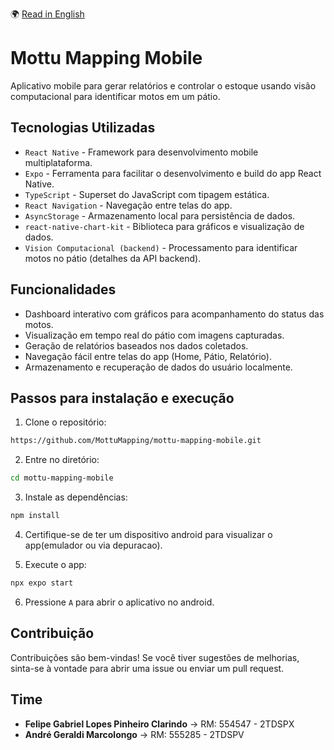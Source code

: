 🌍 [Read in English](README.md)

# Mottu Mapping Mobile

Aplicativo mobile para gerar relatórios e controlar o estoque usando visão computacional para identificar motos em um pátio.

## Tecnologias Utilizadas

- `React Native` - Framework para desenvolvimento mobile multiplataforma.
- `Expo` - Ferramenta para facilitar o desenvolvimento e build do app React Native.
- `TypeScript` - Superset do JavaScript com tipagem estática.
- `React Navigation` - Navegação entre telas do app.
- `AsyncStorage` - Armazenamento local para persistência de dados.
- `react-native-chart-kit` - Biblioteca para gráficos e visualização de dados.
- `Vision Computacional (backend)` - Processamento para identificar motos no pátio (detalhes da API backend).

## Funcionalidades

- Dashboard interativo com gráficos para acompanhamento do status das motos.
- Visualização em tempo real do pátio com imagens capturadas.
- Geração de relatórios baseados nos dados coletados.
- Navegação fácil entre telas do app (Home, Pátio, Relatório).
- Armazenamento e recuperação de dados do usuário localmente.

## Passos para instalação e execução

1. Clone o repositório:

```bash
https://github.com/MottuMapping/mottu-mapping-mobile.git
```

2. Entre no diretório:

```bash
cd mottu-mapping-mobile
```

3. Instale as dependências:

```bash
npm install
```

4. Certifique-se de ter um dispositivo android para visualizar o app(emulador ou via depuracao).

5. Execute o app:

```bash
npx expo start
```

6. Pressione `A` para abrir o aplicativo no android.

## Contribuição

Contribuições são bem-vindas! Se você tiver sugestões de melhorias, sinta-se à vontade para abrir uma issue ou enviar um pull request.

## Time

- **Felipe Gabriel Lopes Pinheiro Clarindo** -> RM: 554547 - 2TDSPX
- **André Geraldi Marcolongo** -> RM: 555285 - 2TDSPV


